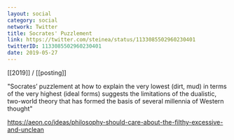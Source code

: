 ```yaml
---
layout: social
category: social
network: Twitter
title: Socrates' Puzzlement
link: https://twitter.com/steinea/status/1133085502960230401
twitterID: 1133085502960230401
date: 2019-05-27
---
```


[[2019]] / [[posting]]

"Socrates’ puzzlement at how to explain the very lowest (dirt, mud) in terms of the very highest (ideal forms) suggests the limitations of the dualistic, two-world theory that has formed the basis of several millennia of Western thought"

<https://aeon.co/ideas/philosophy-should-care-about-the-filthy-excessive-and-unclean>
